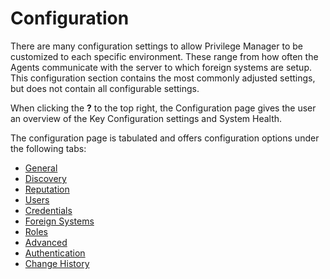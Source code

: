 [title]: # (Configuration)
[tags]: # (admin,configuration)
[priority]: # (2100)
# Configuration

There are many configuration settings to allow Privilege Manager to be customized to each specific environment. These range from how often the Agents communicate with the server to which foreign systems are setup. This configuration section contains the most commonly adjusted settings, but does not contain all configurable settings.

When clicking the __?__ to the top right, the Configuration page gives the user an overview of the Key Configuration settings and System Health.

The configuration page is tabulated and offers configuration options under the following tabs:

* [General](ui-config-general.md)
* [Discovery](ui-config-discovery.md)
* [Reputation](ui-config-reputation.md)
* [Users](ui-config-users.md)
* [Credentials](ui-config-credentials.md)
* [Foreign Systems](ui-config-foreign-sys.md)
* [Roles](ui-config-roles.md)
* [Advanced](ui-config-adv.md)
* [Authentication](ui-config-auth.md)
* [Change History](ui-config-history.md)

